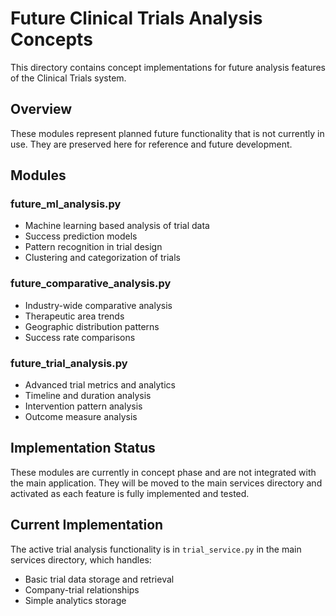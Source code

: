 # Future Clinical Trials Analysis Concepts

This directory contains concept implementations for future analysis features of the Clinical Trials system.

## Overview
These modules represent planned future functionality that is not currently in use. They are preserved here for reference and future development.

## Modules

### future_ml_analysis.py
- Machine learning based analysis of trial data
- Success prediction models
- Pattern recognition in trial design
- Clustering and categorization of trials

### future_comparative_analysis.py
- Industry-wide comparative analysis
- Therapeutic area trends
- Geographic distribution patterns
- Success rate comparisons

### future_trial_analysis.py
- Advanced trial metrics and analytics
- Timeline and duration analysis
- Intervention pattern analysis
- Outcome measure analysis

## Implementation Status
These modules are currently in concept phase and are not integrated with the main application. They will be moved to the main services directory and activated as each feature is fully implemented and tested.

## Current Implementation
The active trial analysis functionality is in `trial_service.py` in the main services directory, which handles:
- Basic trial data storage and retrieval
- Company-trial relationships
- Simple analytics storage 